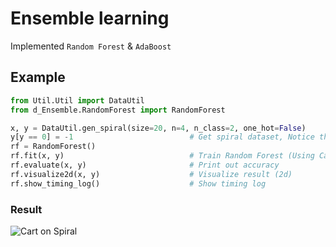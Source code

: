# Ensemble learning
Implemented `Random Forest` & `AdaBoost`

## Example
```python
from Util.Util import DataUtil
from d_Ensemble.RandomForest import RandomForest

x, y = DataUtil.gen_spiral(size=20, n=4, n_class=2, one_hot=False) 
y[y == 0] = -1                          # Get spiral dataset, Notice that y should be 1 or -1
rf = RandomForest()
rf.fit(x, y)                            # Train Random Forest (Using Cart Tree as default)
rf.evaluate(x, y)                       # Print out accuracy 
rf.visualize2d(x, y)                    # Visualize result (2d)
rf.show_timing_log()                    # Show timing log
```

### Result
![Cart on Spiral](http://i4.buimg.com/567571/fd50b722d988b1dd.png)